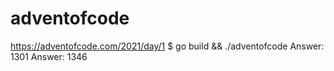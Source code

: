 # adventofcode
https://adventofcode.com/2021/day/1
$ go build && ./adventofcode 
Answer:  1301
Answer:  1346
